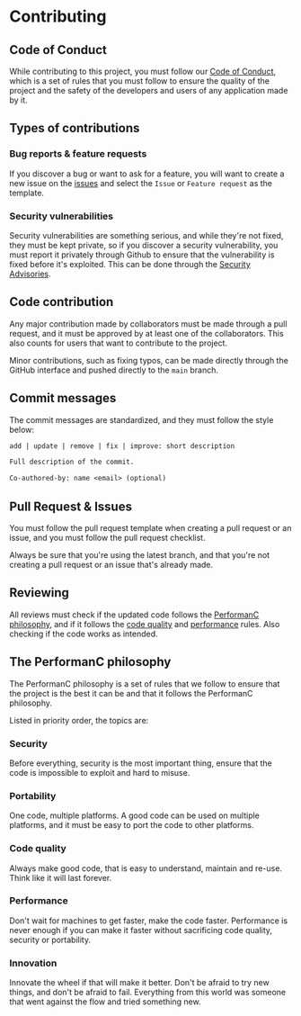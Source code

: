 # Contributing

## Code of Conduct

While contributing to this project, you must follow our [Code of Conduct](CODE_OF_CONDUCT.md), which is a set of rules that you must follow to ensure the quality of the project and the safety of the developers and users of any application made by it.

## Types of contributions

### Bug reports & feature requests

If you discover a bug or want to ask for a feature, you will want to create a new issue on the [issues](https://github.com/PerformanC/voice/issues/new) and select the `Issue` or `Feature request` as the template.

### Security vulnerabilities

Security vulnerabilities are something serious, and while they're not fixed, they must be kept private, so if you discover a security vulnerability, you must report it privately through Github to ensure that the vulnerability is fixed before it's exploited. This can be done through the [Security Advisories](https://github.com/PerformanC/voice/security/advisories/new).

## Code contribution

Any major contribution made by collaborators must be made through a pull request, and it must be approved by at least one of the collaborators. This also counts for users that want to contribute to the project.

Minor contributions, such as fixing typos, can be made directly through the GitHub interface and pushed directly to the `main` branch.

## Commit messages

The commit messages are standardized, and they must follow the style below:

```txt
add | update | remove | fix | improve: short description

Full description of the commit.

Co-authored-by: name <email> (optional)
```

## Pull Request & Issues

You must follow the pull request template when creating a pull request or an issue, and you must follow the pull request checklist.

Always be sure that you're using the latest branch, and that you're not creating a pull request or an issue that's already made.

## Reviewing

All reviews must check if the updated code follows the [PerformanC philosophy](#the-performanc-philosophy), and if it follows the [code quality](#code-quality) and [performance](#performance) rules. Also checking if the code works as intended.

## The PerformanC philosophy

The PerformanC philosophy is a set of rules that we follow to ensure that the project is the best it can be and that it follows the PerformanC philosophy.

Listed in priority order, the topics are:

### Security

Before everything, security is the most important thing, ensure that the code is impossible to exploit and hard to misuse.

### Portability

One code, multiple platforms. A good code can be used on multiple platforms, and it must be easy to port the code to other platforms.

### Code quality

Always make good code, that is easy to understand, maintain and re-use. Think like it will last forever.

### Performance

Don't wait for machines to get faster, make the code faster. Performance is never enough if you can make it faster without sacrificing code quality, security or portability.

### Innovation

Innovate the wheel if that will make it better. Don't be afraid to try new things, and don't be afraid to fail. Everything from this world was someone that went against the flow and tried something new.
